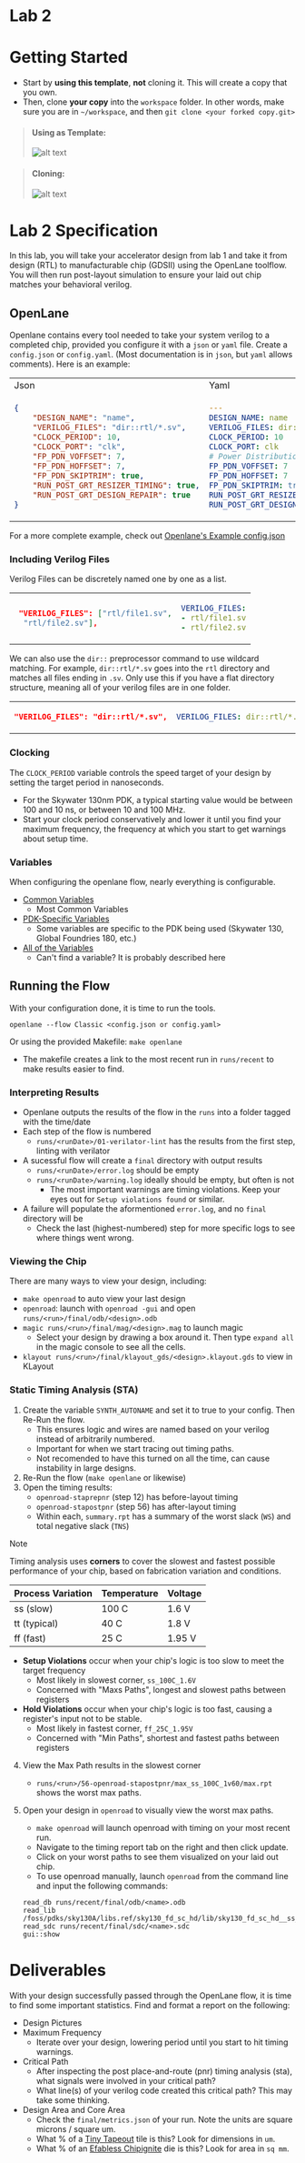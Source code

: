 
# Lab 2

# Getting Started

- Start by __using this template__, __not__ cloning it. This will create a copy that you own.
- Then, clone __your copy__ into the `workspace`  folder. In other words, make sure you are in `~/workspace`, and then `git clone <your forked copy.git>`
>#### Using as Template:
>![alt text](docs/template.png)

>#### Cloning:
>![alt text](docs/clone.png)

# Lab 2 Specification

In this lab, you will take your accelerator design from lab 1 and take it from design (RTL) to manufacturable chip (GDSII) using the OpenLane toolflow. You will then run post-layout simulation to ensure your laid out chip matches your behavioral verilog.

## OpenLane

Openlane contains every tool needed to take your system verilog to a completed chip, provided you configure it with a `json` or `yaml` file. Create a `config.json` or `config.yaml`. (Most documentation is in `json`, but `yaml` allows comments). Here is an example:

<table><tr><td> Json </td> <td> Yaml </td></tr><tr><td>

```Json
{
    "DESIGN_NAME": "name",
    "VERILOG_FILES": "dir::rtl/*.sv",
    "CLOCK_PERIOD": 10,
    "CLOCK_PORT": "clk",
    "FP_PDN_VOFFSET": 7,
    "FP_PDN_HOFFSET": 7,
    "FP_PDN_SKIPTRIM": true,
    "RUN_POST_GRT_RESIZER_TIMING": true,
    "RUN_POST_GRT_DESIGN_REPAIR": true
}
```

</td><td>

```Yaml
---
DESIGN_NAME: name
VERILOG_FILES: dir::rtl/*.sv
CLOCK_PERIOD: 10
CLOCK_PORT: clk
# Power Distribution Stuff
FP_PDN_VOFFSET: 7
FP_PDN_HOFFSET: 7
FP_PDN_SKIPTRIM: true
RUN_POST_GRT_RESIZER_TIMING: true
RUN_POST_GRT_DESIGN_REPAIR: true
```

</td></tr></table>

For a more complete example, check out [Openlane's Example config.json](https://github.com/efabless/openlane2-ci-designs/blob/da5ed2cae9da72290c6fc016b2d19cd2b8914bae/spm/config.json)

### Including Verilog Files

Verilog Files can be discretely named one by one as a list. 

<table><tr><td>

```Json
 "VERILOG_FILES": ["rtl/file1.sv",
  "rtl/file2.sv"],
```

</td><td>

```Yaml
VERILOG_FILES:
- rtl/file1.sv
- rtl/file2.sv
```

</td></tr></table>

We can also use the `dir::` preprocessor command to use wildcard matching. For example, `dir::rtl/*.sv` goes into the `rtl` directory and matches all files ending in `.sv`. Only use this if you have a flat directory structure, meaning all of your verilog files are in one folder.

<table><tr><td>

```Json
"VERILOG_FILES": "dir::rtl/*.sv",
```

</td><td>

```Yaml
VERILOG_FILES: dir::rtl/*.sv
```

</td></tr></table>

### Clocking

The `CLOCK_PERIOD` variable controls the speed target of your design by setting the target period in nanoseconds. 
- For the Skywater 130nm PDK, a typical starting value would be between 100 and 10 ns, or between 10 and 100 MHz. 
- Start your clock period conservatively and lower it until you find your maximum frequency, the frequency at which you start to get warnings about setup time.


### Variables
When configuring the openlane flow, nearly everything is configurable.   
- [Common Variables](https://openlane2.readthedocs.io/en/latest/reference/common_flow_vars.html)
    - Most Common Variables
- [PDK-Specific Variables](https://openlane2.readthedocs.io/en/latest/reference/common_pdk_vars.html)
    - Some variables are specific to the PDK being used (Skywater 130, Global Foundries 180, etc.)
- [All of the Variables](https://github.com/The-OpenROAD-Project/OpenLane/blob/master/docs/source/reference/configuration.md)
    - Can't find a variable? It is probably described here

## Running the Flow
With your configuration done, it is time to run the tools. 

```
openlane --flow Classic <config.json or config.yaml> 
```

Or using the provided Makefile:
`make openlane`
- The makefile creates a link to the most recent run in `runs/recent` to make results easier to find.

### Interpreting Results

- Openlane outputs the results of the flow in the `runs` into a folder tagged with the time/date
- Each step of the flow is numbered
    - `runs/<runDate>/01-verilator-lint` has the results from the first step, linting with verilator
- A sucessful flow will create a `final` directory with output results
    - `runs/<runDate>/error.log` should be empty
    - `runs/<runDate>/warning.log` ideally should be empty, but often is not
        - The most important warnings are timing violations. Keep your eyes out for `Setup violations found` or similar.
- A failure will populate the aformentioned `error.log`, and no `final` directory will be 
    - Check the last (highest-numbered) step for more specific logs to see where things went wrong.

### Viewing the Chip

There are many ways to view your design, including:
- `make openroad` to auto view your last design
- `openroad`: launch with `openroad -gui` and open `runs/<run>/final/odb/<design>.odb`
- `magic runs/<run>/final/mag/<design>.mag` to launch magic
    - Select your design by drawing a box around it. Then type `expand all` in the magic console to see all the cells.
- `klayout runs/<run>/final/klayout_gds/<design>.klayout.gds` to view in KLayout

### Static Timing Analysis (STA)

1. Create the variable `SYNTH_AUTONAME` and set it to true to your config. Then Re-Run the flow.
    - This ensures logic and wires are named based on your verilog instead of arbitrarily numbered. 
    - Important for when we start tracing out timing paths.
    - Not recomended to have this turned on all the time, can cause instability in large designs.
2. Re-Run the flow (`make openlane` or likewise)
3. Open the timing results:
    - `openroad-staprepnr` (step 12) has before-layout timing
    - `openroad-stapostpnr` (step 56) has after-layout timing
    - Within each, `summary.rpt` has a summary of the worst slack (`WS`) and total negative slack (`TNS`)

>[!NOTE] 
>Timing analysis uses __corners__ to cover the slowest and fastest possible performance of your chip, based on fabrication variation and conditions.
>  
>| Process Variation | Temperature   | Voltage   |
>| ----------------- | ------------- | --------- |
>| ss (slow)         | 100 C         | 1.6 V     |
>| tt (typical)      | 40 C          | 1.8 V     |  
>| ff (fast)         | 25 C          | 1.95 V    |
> 
> - __Setup Violations__ occur when your chip's logic is too slow to meet the target frequency
>   - Most likely in slowest corner, `ss_100C_1.6V`
>   - Concerned with "Maxs Paths", longest and slowest paths between registers
> - __Hold Violations__ occur when your chip's logic is too fast, causing a register's input not to be stable.
>   - Most likely in fastest corner, `ff_25C_1.95V`
>   - Concerned with "Min Paths", shortest and fastest paths between registers

4. View the Max Path results in the slowest corner
    - `runs/<run>/56-openroad-stapostpnr/max_ss_100C_1v60/max.rpt` shows the worst max paths.

5. Open your design in `openroad` to visually view the worst max paths.
    - `make openroad` will launch openroad with timing on your most recent run.
    - Navigate to the timing report tab on the right and then click update.
    - Click on your worst paths to see them visualized on your laid out chip.
    - To use openroad manually, launch `openroad` from the command line and input the following commands:
    ```
    read_db runs/recent/final/odb/<name>.odb
    read_lib /foss/pdks/sky130A/libs.ref/sky130_fd_sc_hd/lib/sky130_fd_sc_hd__ss_100C_1v60.lib
    read_sdc runs/recent/final/sdc/<name>.sdc
    gui::show
    ```

# Deliverables

With your design successfully passed through the OpenLane flow, it is time to find some important statistics. Find and format a report on the following:

- Design Pictures
- Maximum Frequency
    - Iterate over your design, lowering period until you start to hit timing warnings.
- Critical Path
    - After inspecting the post place-and-route (pnr) timing analysis (sta), what signals were involved in your critical path?
    - What line(s) of your verilog code created this critical path? This may take some thinking.
- Design Area and Core Area 
    - Check the `final/metrics.json` of your run. Note the units are square microns / square um.
    - What % of a [Tiny Tapeout](https://tinytapeout.com/) tile is this? Look for dimensions in `um`.
    - What % of an [Efabless Chipignite](https://efabless.com/products) die is this? Look for area in `sq mm`.
